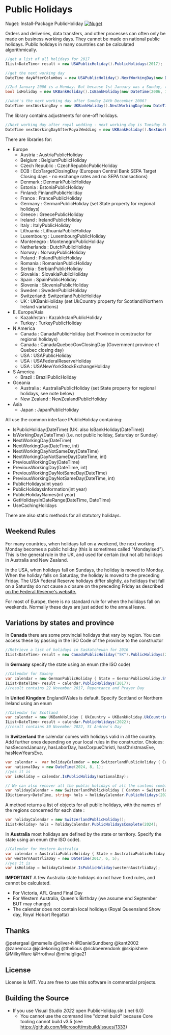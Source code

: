 Public Holidays
===============

Nuget: Install-Package PublicHoliday [![Nuget](https://img.shields.io/nuget/v/PublicHoliday.svg) ](https://www.nuget.org/packages/PublicHoliday/)

Orders and deliveries, data transfers, and other processes can often only be made on business working days. They cannot be made on national public holidays. Public holidays in many countries can be calculated algorithmically. 

```C#
//get a list of all holidays for 2017
IList<DateTime> result = new USAPublicHoliday().PublicHolidays(2017);

//get the next working day
DateTime dayAfterColumbus = new USAPublicHoliday().NextWorkingDay(new DateTime(2006, 10, 8)); //returns 10 October 2006

//2nd January 2006 is a Monday. But because 1st January was a Sunday, the bank holiday is the next Monday
bool isHoliday = new UKBankHoliday().IsBankHoliday(new DateTime(2006, 1, 2)); //returns true

//what's the next working day after Sunday 24th December 2006?
DateTime nextWorkingDay = new UKBankHoliday().NextWorkingDay(new DateTime(2006, 12, 24)); //returns 27 December 2006
```

The library contains adjustments for one-off holidays.

```C#
//Next working day after royal wedding - next working day is Tuesday 3rd May (Monday 2nd is MayDay)
DateTime nextWorkingDayAfterRoyalWedding = new UKBankHoliday().NextWorkingDay(new DateTime(2011, 4, 29));
```

There are libraries for:
- Europe
  - Austria : AustriaPublicHoliday
  - Belgium : BelgiumPublicHoliday
  - Czech Republic : CzechRepublicPublicHoliday
  - ECB : EcbTargetClosingDay (European Central Bank SEPA Target Closing days - no exchange rates and no SEPA transactions)
  - Denmark : DenmarkPublicHoliday
  - Estonia : EstoniaPublicHoliday
  - Finland: FinlandPublicHoliday
  - France : FrancePublicHoliday
  - Germany : GermanPublicHoliday (set State property for regional holidays)
  - Greece : GreecePublicHoliday
  - Ireland : IrelandPublicHoliday
  - Italy : ItalyPublicHoliday
  - Lithuania : LithuaniaPublicHoliday
  - Luxembourg : LuxembourgPublicHoliday
  - Montenegro : MontenegroPublicHoliday
  - Netherlands : DutchPublicHoliday
  - Norway : NorwayPublicHoliday
  - Poland : PolandPublicHoliday
  - Romania : RomanianPublicHoliday
  - Serbia : SerbianPublicHoliday
  - Slovakia : SlovakiaPublicHoliday
  - Spain : SpainPublicHoliday
  - Slovenia : SloveniaPublicHoliday
  - Sweden : SwedenPublicHoliday
  - Switzerland: SwitzerlandPublicHoliday
  - UK : UKBankHoliday (set UkCountry property for Scotland/Northern Ireland variations)
- E. Europe/Asia
  - Kazakhstan : KazakhstanPublicHoliday
  - Turkey : TurkeyPublicHoliday
- N America
  - Canada : CanadaPublicHoliday (set Province in constructor for regional holidays)
  - Canada : CanadaQuebecGovClosingDay (Government province of Quebec closing day)
  - USA : USAPublicHoliday
  - USA : USAFederalReserveHoliday
  - USA : USANewYorkStockExchangeHoliday
- S America
  - Brazil : BrazilPublicHoliday
- Oceania
  - Australia : AustraliaPublicHoliday (set State property for regional holidays, see note below)
  - New Zealand : NewZealandPublicHoliday
- Asia
  - Japan : JapanPublicHoliday

All use the common interface IPublicHoliday containing:
- IsPublicHoliday(DateTime) (UK: also IsBankHoliday(DateTime))
- IsWorkingDay(DateTime) (i.e. not public holiday, Saturday or Sunday)
- NextWorkingDay(DateTime)
- NextWorkingDay(DateTime, int)
- NextWorkingDayNotSameDay(DateTime)
- NextWorkingDayNotSameDay(DateTime, int)
- PreviousWorkingDay(DateTime)
- PreviousWorkingDay(DateTime, int)
- PreviousWorkingDayNotSameDay(DateTime)
- PreviousWorkingDayNotSameDay(DateTime, int)
- PublicHolidays(int year)
- PublicHolidaysInformation(int year)
- PublicHolidayNames(int year)
- GetHolidaysInDateRange(DateTime, DateTime)
- UseCachingHolidays

There are also static methods for all statutory holidays.

## Weekend Rules

For many countries, when holidays fall on a weekend, the next working Monday becomes a public holiday (this is sometimes called "Mondayised"). This is the general rule in the UK, and used for certain (but not all) holidays in Australia and New Zealand.

In the USA, when holidays fall on Sundays, the holiday is moved to Monday. When the holiday falls on Saturday, the holiday is moved to the preceding Friday. The USA Federal Reserve holidays differ slightly, as holidays that fall on a Saturday do not cause a closure on the preceding Friday as described [on the Federal Reserve's website.](https://www.federalreserve.gov/aboutthefed/k8.htm)

For most of Europe, there is no standard rule for when the holidays fall on weekends. Normally these days are just added to the annual leave.  

## Variations by states and province 

In **Canada** there are some provincial holidays that vary by region. You can access these by passing in the ISO Code of the province to the constructor
```C#
//Retrieve a list of holidays in Saskatchewan for 2016
IList<DateTime> result = new CanadaPublicHoliday("SK").PublicHolidays(2016);
```

In **Germany** specify the state using an enum (the ISO code)
```C#
//Calendar for Saxony
var calendar = new GermanPublicHoliday { State = GermanPublicHoliday.States.SN };
IList<DateTime> result = calendar.PublicHolidays(2017);
//result contains 22 November 2017, Repentance and Prayer Day
```

In **United Kingdom** England/Wales is default. Specify Scotland or Northern Ireland using an enum
```C#
//Calendar for Scotland
var calendar = new UKBankHoliday { UkCountry = UKBankHoliday.UkCountries.Scotland };
IList<DateTime> result = calendar.PublicHolidays(2022);
//result contains 30 November 2022, St Andrew's Day
```

In **Switzerland** the calendar comes with holidays valid in all the country. Add further ones depending on your local rules in the constructor. Choices: hasSecondJanuary, hasLaborDay, hasCorpusChristi, hasChristmasEve, hasNewYearsEve.
```C#
var calendar =  var holidayCalendar = new SwitzerlandPublicHoliday { Canton = SwitzerlandPublicHoliday.Cantons.OW };
var nationalDay = new DateTime(2024, 8, 1);
//yes it is
var isHoliday = calendar.IsPublicHoliday(nationalDay);

// We can also recover all the public holidays of all the cantons combined
var holidayCalendar = new SwitzerlandPublicHoliday { Canton = SwitzerlandPublicHoliday.Cantons.ALL };
IDictionary<DateTime, string> hols = holidayCalendar.PublicHolidays(2024);
```

A method returns a list of objects for all public holidays, with the names of the regions concerned for each date :
```C#
var holidayCalendar = new SwitzerlandPublicHoliday();
IList<Holiday> hols = holidayCalendar.PublicHolidaysComplete(2024);
```

In **Australia** most holidays are defined by the state or territory. Specify the state using an enum (the ISO code).
```C#
//Calendar for Western Australia
var calendar = AustraliaPublicHoliday { State = AustraliaPublicHoliday.States.WA };
var westernAustrliaDay = new DateTime(2017, 6, 5);
//yes it is
var isHoliday = holidayCalendar.IsPublicHoliday(westernAustrliaDay);
```

**IMPORTANT** A few Australia state holidays do not have fixed rules, and cannot be calculated.  
*  For Victoria, AFL Grand Final Day
*  For Western Australia, Queen's Birthday (we assume end September BUT may change)
*  The calendar does not contain local holidays (Royal Queensland Show day, Royal Hobart Regatta)

## Thanks
@petergaal
@msmells
@oliver-h
@DanielSundberg
@kant2002
@zanemcca
@jcdekoning
@thelious
@rickbeerendonk
@skipishere
@MilkyWare
@Hrothval
@mihaigliga21

## License

License is MIT. You are free to use this software in commercial projects.

## Building the Source

* If you use Visual Studio *2022* open PublicHoliday.sln (.net 6.0)
  * You cannot use the command line "dotnet build" because Core tooling cannot build v3.5 (see https://github.com/Microsoft/msbuild/issues/1333)

